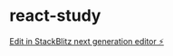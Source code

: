 # react-study

[Edit in StackBlitz next generation editor ⚡️](https://stackblitz.com/~/github.com/Lixshuang597/react-study)